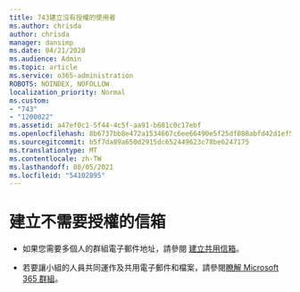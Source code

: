 ```yaml
---
title: 743建立沒有授權的使用者
ms.author: chrisda
author: chrisda
manager: dansimp
ms.date: 04/21/2020
ms.audience: Admin
ms.topic: article
ms.service: o365-administration
ROBOTS: NOINDEX, NOFOLLOW
localization_priority: Normal
ms.custom:
- "743"
- "1200022"
ms.assetid: a47ef0c1-5f44-4c5f-aa91-b681c0c17ebf
ms.openlocfilehash: 8b6737bb8e472a1534667c6ee66490e5f25df088abfd42d1ef5c13a28984be67
ms.sourcegitcommit: b5f7da89a650d2915dc652449623c78be6247175
ms.translationtype: MT
ms.contentlocale: zh-TW
ms.lasthandoff: 08/05/2021
ms.locfileid: "54102895"
---
```

# <a name="create-mailboxes-that-dont-require-licenses"></a>建立不需要授權的信箱

- 如果您需要多個人的群組電子郵件地址，請參閱 [建立共用信箱](https://docs.microsoft.com/microsoft-365/admin/email/create-a-shared-mailbox)。

- 若要讓小組的人員共同運作及共用電子郵件和檔案，請參閱[瞭解 Microsoft 365 群組](https://support.office.com/article/b565caa1-5c40-40ef-9915-60fdb2d97fa2)。

